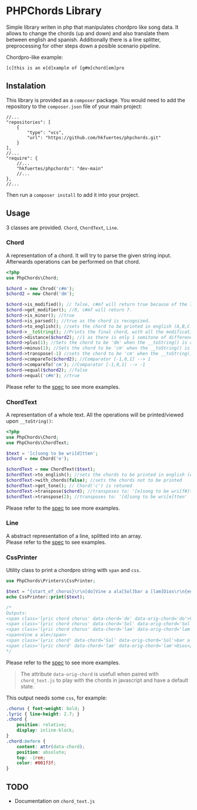 # PHPChords Library
Simple library writen in php that manipulates chordpro like song data. It allows to change the chords (up and down) and also translate them between english and spanish. Additionally there is a line splitter, preprocessing for other steps down a posible scenario pipeline.

Chordpro-like example:
```
[c]this is an e[d]xample of [g#m]chord[em]pro
```

## Instalation
This library is provided as a `composer` package. You would need to add the repository to the `composer.json` file of your main project:
```jsonc
//...
"repositories": [
    {
        "type": "vcs",
        "url": "https://github.com/hkfuertes/phpchords.git"
    }
],
//...
"require": {
    //...
    "hkfuertes/phpchords": "dev-main"
    //...
},
//...
```
Then run a `composer install` to add it into your project.

## Usage
3 classes are provided. `Chord`, `ChordText`, `Line`.
### Chord
A representation of a chord. It will try to parse the given string input. Afterwards operations can be performed on that chord.
```php
<?php
use PhpChords\Chord;

$chord = new Chrod('c#m');
$chord2 = new Chord('dm');

$chord->is_modified(); // false, c#m7 will return true because of the 7.
$chord->get_modifier(); //0, c#m7 will return 7.
$chord->is_minor(); //true
$chord->is_parsed(); //true as the chord is recognized.
$chord->to_english(); //sets the chord to be printed in english (A,B,C rather than LA, SI, DO)
$chord->__toString(); //Prints the final chord, with all the modifications (english?, and posible ups and downs)
$chord->distance($chord2); //1 as there is only 1 semitone of difference. Distance can be negative.
$chord->plus(1); //Sets the chord to be 'dm' when the __toString() is called.
$chord->minus(1); //Sets the chord to be 'cm' when the __toString() is called.
$chord->transpose(-1) //sets the chord to be 'cm' when the __toString() is called.
$chord->compareTo($chord2); //Comparator [-1,0,1] --> 1
$chord->compareTo('cm'); //Comparator [-1,0,1] --> -1
$chord->equal($chord2); //false
$chord->equal('c#m'); //true
```
Please refer to the [spec](spec/PhpChords/ChordSpec.php) to see more examples.
### ChordText
A representation of a whole text. All the operations will be printed/viewed upon `__toString()`:
```php
<?php
use PhpChords\Chord;
use PhpChords\ChordText;

$text = '[c]song to be wri[d]tten';
$chord = new Chord('e');

$chordText = new ChordText($text);
$chordText->to_english(); //sets the chords to be printed in english (A,B,C rather than LA, SI, DO)
$chordText->with_chords(false); //sets the chords not to be printed
$chordText->get_tone(); // Chord('c') is retuned
$chordText->transpose($chord); //transposes to: '[e]song to be wri[f#]tten'
$chordText->transpose(2); //transposes to: '[d]song to be wri[e]tten'
```
Please refer to the [spec](spec/PhpChords/ChordTextSpec.php) to see more examples.
### Line
A abstract representation of a line, splitted into an array. <br/>
Please refer to the [spec](spec/PhpChords/Printers/LineSpec.php) to see examples.

### CssPrinter
Utility class to print a chordpro string with `span` and `css`.
```php
use PhpChords\Printers\CssPrinter;

$text = "{start_of_chorus}\r\n[do]Vine a ala[Sol]bar a [lam]Dios\r\n{end_of_chorus}\r\nVine a ale[Sol]bar a [lam]Dios";
echo CssPrinter::print($text);

/*
Outputs:
<span class='lyric chord chorus' data-chord='do' data-orig-chord='do'>Vine a ala</span>
<span class='lyric chord chorus' data-chord='Sol' data-orig-chord='Sol'>bar a </span>
<span class='lyric chord chorus' data-chord='lam' data-orig-chord='lam'>Dios</span><br/>
<span>Vine a ale</span>
<span class='lyric chord' data-chord='Sol' data-orig-chord='Sol'>bar a </span>
<span class='lyric chord' data-chord='lam' data-orig-chord='lam'>Dios</span>
*/

```
Please refer to the [spec](spec/PhpChords/Printers/CssPrinterSpec.php) to see more examples.

> The attribute `data-orig-chord` is usefull when paired with `chord_text.js` to play with the chords in javascript and have a default state.

This output needs some `css`, for example:
```css
.chorus { font-weight: bold; }
.lyric { line-height: 2.7; }
.chord {
    position: relative;
    display: inline-block;
}
.chord:before {
    content: attr(data-chord);
    position: absolute;
    top: -1rem;
    color: #001f3f;
}
```

## TODO
- Documentation on `chord_text.js`
